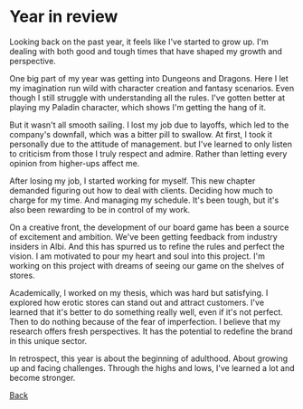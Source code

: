 # Year in review 

Looking back on the past year, it feels like I've started to grow up.  I'm dealing with both good and tough times that have shaped my growth and perspective.

One big part of my year was getting into Dungeons and Dragons. Here I let my imagination run wild with character creation and fantasy scenarios. Even though I still struggle with understanding all the rules. I've gotten better at playing my Paladin character, which shows I'm getting the hang of it.

But it wasn't all smooth sailing.  I lost my job due to layoffs, which led to the company's downfall, which was a bitter pill to swallow.  At first, I took it personally  due to the attitude of management. but I've learned to only listen to criticism from those I truly respect and admire.  Rather than letting every opinion from higher-ups affect me.

After losing my job, I started working for myself.  This new chapter demanded figuring out how to deal with clients. Deciding how much to charge for my time. And managing my schedule. It's been tough, but it's also been rewarding to be in control of my work.

On a creative front, the development of our board game has been a source of excitement and ambition. We've been getting feedback from industry insiders in Albi. And this has spurred us to refine the rules and perfect the vision.  I am motivated to pour my heart and soul into this project. I'm working on this project with dreams of seeing our game on the shelves of stores. 

Academically, I worked on my thesis, which was hard but satisfying. I explored how erotic stores can stand out and attract customers. I've learned that it's better to do something really well, even if it's not perfect. Then to do nothing because of the fear of imperfection. I believe that my research offers fresh perspectives. It has the potential to redefine the brand in this unique sector.

In retrospect, this year is about the beginning of adulthood. About growing up and facing challenges. Through the highs and lows, I've learned a lot and become stronger. 

[Back](https://nadatuzh.github.io/english-for-designers/)
